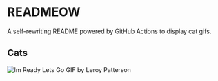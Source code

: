 # READMEOW

A self-rewriting README powered by GitHub Actions to display cat gifs.

## Cats

![Im Ready Lets Go GIF by Leroy Patterson](https://media4.giphy.com/media/CjmvTCZf2U3p09Cn0h/200.gif?cid=9acd02daw5zsx31y2r7dzwco3subw1iiwrwce1fm12k7izjm&ep=v1_gifs_search&rid=200.gif&ct=g)

